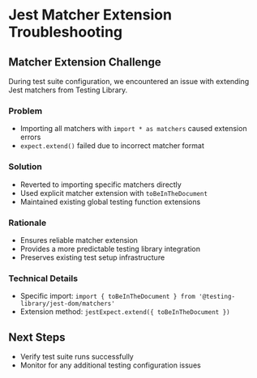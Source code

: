 # Jest Matcher Extension Troubleshooting

## Matcher Extension Challenge

During test suite configuration, we encountered an issue with extending Jest matchers from Testing Library.

### Problem
- Importing all matchers with `import * as matchers` caused extension errors
- `expect.extend()` failed due to incorrect matcher format

### Solution
- Reverted to importing specific matchers directly
- Used explicit matcher extension with `toBeInTheDocument`
- Maintained existing global testing function extensions

### Rationale
- Ensures reliable matcher extension
- Provides a more predictable testing library integration
- Preserves existing test setup infrastructure

### Technical Details
- Specific import: `import { toBeInTheDocument } from '@testing-library/jest-dom/matchers'`
- Extension method: `jestExpect.extend({ toBeInTheDocument })`

## Next Steps
- Verify test suite runs successfully
- Monitor for any additional testing configuration issues
